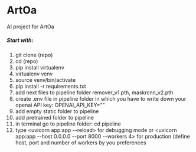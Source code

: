# ArtOa
 AI project for ArtOa

##### Start with:
1. git clone (repo)
2. cd (repo)
3. pip install virtualenv
4. virtualenv venv
5. source venv/bin/activate
6. pip install -r requirements.txt
7. add next files to pipeline folder remover_v1.pth, maskrcnn_v2.pth
8. create .env file in pipeline folder in which you have to write down your openai API key: OPENAI_API_KEY=""
9. add empty static folder to pipeline
10. add pretrained folder to pipeline
11. in terminal go to pipeline folder: cd pipeline
12. type <uvicorn app:app --reload> for debugging mode or <uvicorn app:app --host 0.0.0.0 --port 8000 --workers 4> for production (define host, port and number of workers by you preferences
